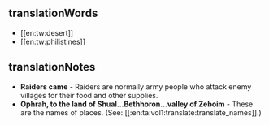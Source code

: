 ## translationWords

* [[en:tw:desert]]
* [[en:tw:philistines]]

## translationNotes

* **Raiders came** - Raiders are normally army people who attack enemy villages for their food and other supplies.
* **Ophrah, to the land of Shual...Bethhoron...valley of Zeboim** - These are the names of places. (See: [[:en:ta:vol1:translate:translate_names]].)
